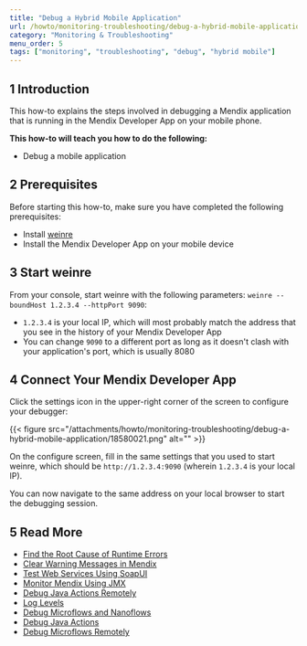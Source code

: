 ```yaml
---
title: "Debug a Hybrid Mobile Application"
url: /howto/monitoring-troubleshooting/debug-a-hybrid-mobile-application/
category: "Monitoring & Troubleshooting"
menu_order: 5
tags: ["monitoring", "troubleshooting", "debug", "hybrid mobile"]
---
```


## 1 Introduction

This how-to explains the steps involved in debugging a Mendix application that is running in the Mendix Developer App on your mobile phone.

**This how-to will teach you how to do the following:**

* Debug a mobile application

## 2 Prerequisites

Before starting this how-to, make sure you have completed the following prerequisites:

* Install [weinre](https://people.apache.org/~pmuellr/weinre/docs/latest/)
* Install the Mendix Developer App on your mobile device

## 3 Start weinre

From your console, start weinre with the following parameters: `weinre --boundHost 1.2.3.4 --httpPort 9090`:

* `1.2.3.4` is your local IP, which will most probably match the address that you see in the history of your Mendix Developer App
* You can change `9090` to a different port as long as it doesn't clash with your application's port, which is usually 8080

## 4 Connect Your Mendix Developer App

Click the settings icon in the upper-right corner of the screen to configure your debugger:

{{< figure src="/attachments/howto/monitoring-troubleshooting/debug-a-hybrid-mobile-application/18580021.png" alt="" >}}

On the configure screen, fill in the same settings that you used to start weinre, which should be `http://1.2.3.4:9090` (wherein `1.2.3.4` is your local IP).

You can now navigate to the same address on your local browser to start the debugging session.

## 5 Read More

* [Find the Root Cause of Runtime Errors](/howto/monitoring-troubleshooting/finding-the-root-cause-of-runtime-errors/)
* [Clear Warning Messages in Mendix](/howto/monitoring-troubleshooting/clear-warning-messages/)
* [Test Web Services Using SoapUI](/howto/testing/testing-web-services-using-soapui/)
* [Monitor Mendix Using JMX](/howto/monitoring-troubleshooting/monitoring-mendix-using-jmx/)
* [Debug Java Actions Remotely](/howto/monitoring-troubleshooting/debug-java-actions-remotely/)
* [Log Levels](/howto/monitoring-troubleshooting/log-levels/)
* [Debug Microflows and Nanoflows](/howto/monitoring-troubleshooting/debug-microflows-and-nanoflows/)
* [Debug Java Actions](/howto/monitoring-troubleshooting/debug-java-actions/)
* [Debug Microflows Remotely](/howto/monitoring-troubleshooting/debug-microflows-remotely/)
